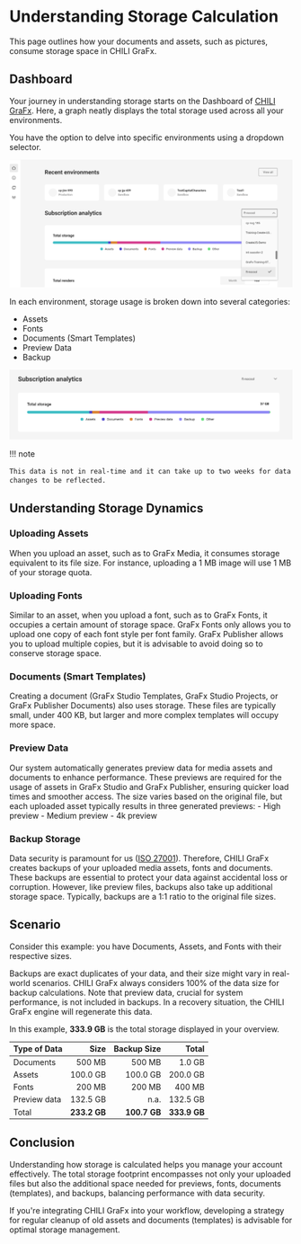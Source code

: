 # Understanding Storage Calculation

This page outlines how your documents and assets, such as pictures, consume storage space in CHILI GraFx.

## Dashboard
Your journey in understanding storage starts on the Dashboard of [CHILI GraFx](https://chiligrafx.com). Here, a graph neatly displays the total storage used across all your environments.

You have the option to delve into specific environments using a dropdown selector.

![screenshot-full](find_environment.png)

In each environment, storage usage is broken down into several categories:
- Assets
- Fonts
- Documents (Smart Templates)
- Preview Data
- Backup

![screenshot-full](env_breakdown.png)

!!! note

    This data is not in real-time and it can take up to two weeks for data changes to be reflected.

## Understanding Storage Dynamics

### Uploading Assets
When you upload an asset, such as to GraFx Media, it consumes storage equivalent to its file size. For instance, uploading a 1 MB image will use 1 MB of your storage quota.

### Uploading Fonts
Similar to an asset, when you upload a font, such as to GraFx Fonts, it occupies a certain amount of storage space. GraFx Fonts only allows you to upload one copy of each font style per font family. GraFx Publisher allows you to upload multiple copies, but it is advisable to avoid doing so to conserve storage space.

### Documents (Smart Templates)
Creating a document (GraFx Studio Templates, GraFx Studio Projects, or GraFx Publisher Documents) also uses storage. These files are typically small, under 400 KB, but larger and more complex templates will occupy more space.

### Preview Data
Our system automatically generates preview data for media assets and documents to enhance performance. These previews are required for the usage of assets in GraFx Studio and GraFx Publisher, ensuring quicker load times and smoother access. The size varies based on the original file, but each uploaded asset typically results in three generated previews:
    - High preview
    - Medium preview
    - 4k preview

### Backup Storage
Data security is paramount for us ([ISO 27001](https://www.chili-publish.com/trust/)). Therefore, CHILI GraFx creates backups of your uploaded media assets, fonts and documents. These backups are essential to protect your data against accidental loss or corruption. However, like preview files, backups also take up additional storage space. Typically, backups are a 1:1 ratio to the original file sizes.

## Scenario
Consider this example: you have Documents, Assets, and Fonts with their respective sizes. 

Backups are exact duplicates of your data, and their size might vary in real-world scenarios. CHILI GraFx always considers 100% of the data size for backup calculations. Note that preview data, crucial for system performance, is not included in backups. In a recovery situation, the CHILI GraFx engine will regenerate this data.

In this example, **333.9 GB** is the total storage displayed in your overview.

| Type of Data  | Size   | Backup Size   | Total |
| ----------- 	| -----: | -----: | --: |
| Documents     | 500 MB  | 500 MB  | 1.0 GB |
| Assets        | 100.0 GB | 100.0 GB | 200.0 GB |
| Fonts         | 200 MB   | 200 MB  | 400 MB |
| Preview data  | 132.5 GB  | n.a. | 132.5 GB |
| Total  		| **233.2 GB**  | **100.7 GB** | **333.9 GB** |

## Conclusion
Understanding how storage is calculated helps you manage your account effectively. The total storage footprint encompasses not only your uploaded files but also the additional space needed for previews, fonts, documents (templates), and backups, balancing performance with data security.

If you're integrating CHILI GraFx into your workflow, developing a strategy for regular cleanup of old assets and documents (templates) is advisable for optimal storage management.